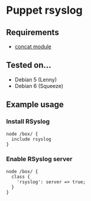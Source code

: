 # Puppet rsyslog

## Requirements

* [concat module](https://github.com/ripienaar/puppet-concat)

## Tested on...

* Debian 5 (Lenny)
* Debian 6 (Squeeze)

## Example usage

### Install RSyslog

    node /box/ {
      include rsyslog
    }


### Enable RSyslog server

    node /box/ {
      class {
        'rsyslog': server => true;
      }
    }

